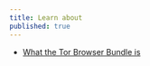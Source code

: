```yaml
---
title: Learn about
published: true
---
```

- [What the Tor Browser Bundle is](topics/tool-9-tor-browser/0-getting-started/3-learn.md)
